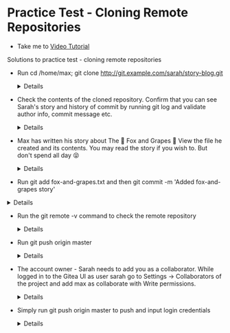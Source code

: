  # Practice Test - Cloning Remote Repositories
   - Take me to [Video Tutorial](https://kodekloud.com/courses/git-for-beginners/lectures/23427776)

Solutions to practice test - cloning remote repositories
- Run cd /home/max; git clone http://git.example.com/sarah/story-blog.git
  
  <details>
  
  ```
  $ cd /home/max
  $ git clone http://git.example.com/sarah/story-blog.git
  ```
  
  </details>
  
- Check the contents of the cloned repository. Confirm that you can see Sarah's story and history of commit by running git log and validate author info, commit message etc.

  <details>
  
  ```
  $ cd /home/max
  $ git log
  ```
  
  </details>

- Max has written his story about The 🦊 Fox and Grapes 🍇 View the file he created and its contents. You may read the story if you wish to. But don't spend all day 😝 

  <details>
  
  ```
  $ cd /home/max
  $ cat fox-and-grapes.txt
  ```
  
  </details>
  
 - Run git add fox-and-grapes.txt and then git commit -m 'Added fox-and-grapes story'

  <details>
  
  ```
  $ cd /home/max
  $ git add fox-and-grapes
  $ git config user.email "max@example.com"
  $ git config user.name "max"
  ```
  
  </details>

- Run the git remote -v command to check the remote repository
  
  <details>
  
  ```
  $ git remote -v
  ```
  
  </details>
  
- Run git push origin master
  
  <details>
  
  ```
  $ cd /home/max
  $ git push origin master
  ```
  
  </details>
  
- The account owner - Sarah needs to add you as a collaborator. While logged in to the Gitea UI as user sarah go to Settings -> Collaborators of the project and add max as collaborate with Write permissions.
  
  <details>
  
  ```
  From GUI --> Repositories --> sarah/story-blog --> settings --> collaborators
  ```
  
  </details>
  

- Simply run git push origin master to push and input login credentials
  
  <details>
  
  ```
  $ cd /home/max
  $ git push origin master
  ```
  
  </details>
